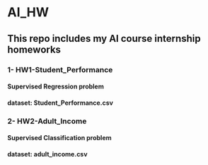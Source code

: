 # AI_HW
## This repo includes my AI course internship homeworks

### 1- HW1-Student_Performance
#### Supervised Regression problem
#### dataset: Student_Performance.csv

### 2- HW2-Adult_Income
#### Supervised Classification problem
#### dataset: adult_income.csv
